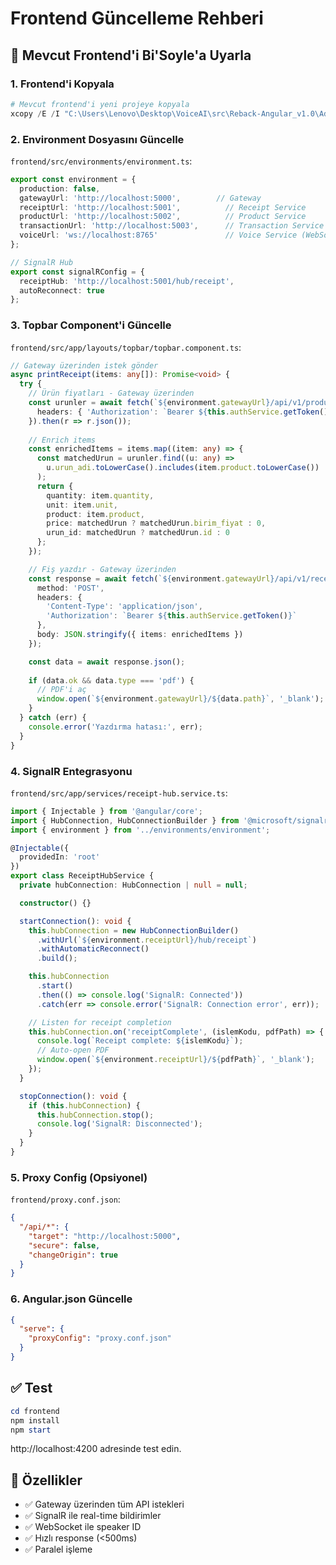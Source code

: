 # Frontend Güncelleme Rehberi

## 🔄 Mevcut Frontend'i Bi'Soyle'a Uyarla

### 1. Frontend'i Kopyala

```powershell
# Mevcut frontend'i yeni projeye kopyala
xcopy /E /I "C:\Users\Lenovo\Desktop\VoiceAI\src\Reback-Angular_v1.0\Admin" "C:\Users\Lenovo\Desktop\BiSoyle\frontend"
```

### 2. Environment Dosyasını Güncelle

`frontend/src/environments/environment.ts`:

```typescript
export const environment = {
  production: false,
  gatewayUrl: 'http://localhost:5000',        // Gateway
  receiptUrl: 'http://localhost:5001',          // Receipt Service
  productUrl: 'http://localhost:5002',          // Product Service
  transactionUrl: 'http://localhost:5003',      // Transaction Service
  voiceUrl: 'ws://localhost:8765'               // Voice Service (WebSocket)
};

// SignalR Hub
export const signalRConfig = {
  receiptHub: 'http://localhost:5001/hub/receipt',
  autoReconnect: true
};
```

### 3. Topbar Component'i Güncelle

`frontend/src/app/layouts/topbar/topbar.component.ts`:

```typescript
// Gateway üzerinden istek gönder
async printReceipt(items: any[]): Promise<void> {
  try {
    // Ürün fiyatları - Gateway üzerinden
    const urunler = await fetch(`${environment.gatewayUrl}/api/v1/products`, {
      headers: { 'Authorization': `Bearer ${this.authService.getToken()}` }
    }).then(r => r.json());
    
    // Enrich items
    const enrichedItems = items.map((item: any) => {
      const matchedUrun = urunler.find((u: any) => 
        u.urun_adi.toLowerCase().includes(item.product.toLowerCase())
      );
      return {
        quantity: item.quantity,
        unit: item.unit,
        product: item.product,
        price: matchedUrun ? matchedUrun.birim_fiyat : 0,
        urun_id: matchedUrun ? matchedUrun.id : 0
      };
    });

    // Fiş yazdır - Gateway üzerinden
    const response = await fetch(`${environment.gatewayUrl}/api/v1/receipt/print`, {
      method: 'POST',
      headers: {
        'Content-Type': 'application/json',
        'Authorization': `Bearer ${this.authService.getToken()}`
      },
      body: JSON.stringify({ items: enrichedItems })
    });

    const data = await response.json();
    
    if (data.ok && data.type === 'pdf') {
      // PDF'i aç
      window.open(`${environment.gatewayUrl}/${data.path}`, '_blank');
    }
  } catch (err) {
    console.error('Yazdırma hatası:', err);
  }
}
```

### 4. SignalR Entegrasyonu

`frontend/src/app/services/receipt-hub.service.ts`:

```typescript
import { Injectable } from '@angular/core';
import { HubConnection, HubConnectionBuilder } from '@microsoft/signalr';
import { environment } from '../environments/environment';

@Injectable({
  providedIn: 'root'
})
export class ReceiptHubService {
  private hubConnection: HubConnection | null = null;

  constructor() {}

  startConnection(): void {
    this.hubConnection = new HubConnectionBuilder()
      .withUrl(`${environment.receiptUrl}/hub/receipt`)
      .withAutomaticReconnect()
      .build();

    this.hubConnection
      .start()
      .then(() => console.log('SignalR: Connected'))
      .catch(err => console.error('SignalR: Connection error', err));

    // Listen for receipt completion
    this.hubConnection.on('receiptComplete', (islemKodu, pdfPath) => {
      console.log(`Receipt complete: ${islemKodu}`);
      // Auto-open PDF
      window.open(`${environment.receiptUrl}/${pdfPath}`, '_blank');
    });
  }

  stopConnection(): void {
    if (this.hubConnection) {
      this.hubConnection.stop();
      console.log('SignalR: Disconnected');
    }
  }
}
```

### 5. Proxy Config (Opsiyonel)

`frontend/proxy.conf.json`:

```json
{
  "/api/*": {
    "target": "http://localhost:5000",
    "secure": false,
    "changeOrigin": true
  }
}
```

### 6. Angular.json Güncelle

```json
{
  "serve": {
    "proxyConfig": "proxy.conf.json"
  }
}
```

## ✅ Test

```powershell
cd frontend
npm install
npm start
```

http://localhost:4200 adresinde test edin.

## 🎯 Özellikler

- ✅ Gateway üzerinden tüm API istekleri
- ✅ SignalR ile real-time bildirimler
- ✅ WebSocket ile speaker ID
- ✅ Hızlı response (<500ms)
- ✅ Paralel işleme






